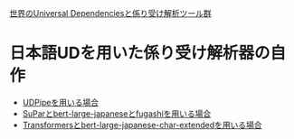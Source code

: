 [世界のUniversal Dependenciesと係り受け解析ツール群](http://kanji.zinbun.kyoto-u.ac.jp/~yasuoka/publications/2021-06-22.pdf)

# 日本語UDを用いた係り受け解析器の自作

* [UDPipeを用いる場合](https://colab.research.google.com/github/KoichiYasuoka/deplacy/blob/master/demo/2021-06-22/udpipe-ja.ipynb)
* [SuParとbert-large-japaneseとfugashiを用いる場合](https://colab.research.google.com/github/KoichiYasuoka/deplacy/blob/master/demo/2021-06-22/supar-ja.ipynb)
* [Transformersとbert-large-japanese-char-extendedを用いる場合](https://colab.research.google.com/github/KoichiYasuoka/deplacy/blob/master/demo/2021-06-22/trans-ja.ipynb)

